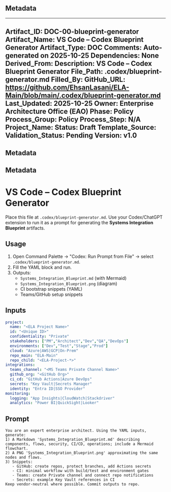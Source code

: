 ## Metadata
---
Artifact_ID: DOC-00-blueprint-generator
Artifact_Name: VS Code – Codex Blueprint Generator
Artifact_Type: DOC
Comments: Auto-generated on 2025-10-25
Dependencies: None
Derived_From: 
Description: VS Code – Codex Blueprint Generator
File_Path: .codex/blueprint-generator.md
Filled_By: 
GitHub_URL: https://github.com/EhsanLasani/ELA-Main/blob/main/.codex/blueprint-generator.md
Last_Updated: 2025-10-25
Owner: Enterprise Architecture Office (EAO)
Phase: Policy
Process_Group: Policy
Process_Step: N/A
Project_Name: 
Status: Draft
Template_Source: 
Validation_Status: Pending
Version: v1.0
---
## Metadata
## Metadata
# VS Code – Codex Blueprint Generator

Place this file at `.codex/blueprint-generator.md`. Use your Codex/ChatGPT extension to run it as a prompt for generating the **Systems Integration Blueprint** artifacts.

## Usage
1. Open Command Palette → "Codex: Run Prompt from File" → select `.codex/blueprint-generator.md`.
2. Fill the YAML block and run.
3. Outputs:
   - `Systems_Integration_Blueprint.md` (with Mermaid)
   - `Systems_Integration_Blueprint.png` (diagram)
   - CI bootstrap snippets (YAML)
   - Teams/GitHub setup snippets

## Inputs
```yaml
project:
  name: "<ELA Project Name>"
  id: "<Unique ID>"
  confidentiality: "Private"
  stakeholders: ["PM","Architect","Dev","QA","DevOps"]
  environments: ["Dev","Test","Stage","Prod"]
  cloud: "Azure|AWS|GCP|On-Prem"
  repo_main: "ELA-Main"
  repo_child: "<ELA-Project-*>"
integrations:
  teams_channel: "<MS Teams Private Channel Name>"
  github_org: "<GitHub Org>"
  ci_cd: "GitHub Actions|Azure DevOps"
  secrets: "Key Vault|Secrets Manager"
  identity: "Entra ID|SSO Provider"
monitoring:
  logging: "App Insights|CloudWatch|Stackdriver"
  analytics: "Power BI|QuickSight|Looker"
```

## Prompt
```
You are an expert enterprise architect. Using the YAML inputs, generate:
1) A Markdown 'Systems_Integration_Blueprint.md' describing components, flows, security, CI/CD, operations; include a Mermaid flowchart.
2) A PNG 'Systems_Integration_Blueprint.png' approximating the same nodes and flows.
3) Snippets:
   - GitHub: create repos, protect branches, add Actions secrets
   - CI: minimal workflow with build/test and environment gates
   - Teams: create Private channel and connect repo notifications
   - Secrets: example Key Vault references in CI
Keep vendor-neutral where possible. Commit outputs to repo.
```
